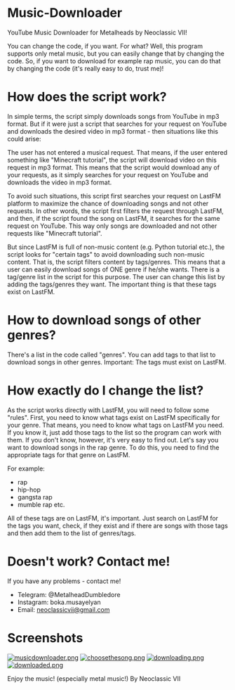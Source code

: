 # Music-Downloader
YouTube Music Downloader for Metalheads by Neoclassic VII!

You can change the code, if you want. For what? Well, this program supports only metal music, but you can easily change that by changing the code. So, if you want to download for example rap music, you can do that by changing the code (it's really easy to do, trust me)!

# How does the script work? 

In simple terms, the script simply downloads songs from YouTube in mp3 format. But if it were just a script that searches for your request on YouTube and downloads the desired video in mp3 format - then situations like this could arise: 

The user has not entered a musical request. That means, if the user entered something like "Minecraft tutorial", the script will download video on this request in mp3 format. This means that the script would download any of your requests, as it simply searches for your request on YouTube and downloads the video in mp3 format. 

To avoid such situations, this script first searches your request on LastFM platform to maximize the chance of downloading songs and not other requests. In other words, the script first filters the request through LastFM, and then, if the script found the song on LastFM, it searches for the same request on YouTube. This way only songs are downloaded and not other requests like "Minecraft tutorial". 

But since LastFM is full of non-music content (e.g. Python tutorial etc.), the script looks for "certain tags" to avoid downloading such non-music content. That is, the script filters content by tags/genres. This means that a user can easily download songs of ONE genre if he/she wants. There is a tag/genre list in the script for this purpose. The user can change this list by adding the tags/genres they want. The important thing is that these tags exist on LastFM.

# How to download songs of other genres?

There's a list in the code called "genres". You can add tags to that list to download songs in other genres. Important: The tags must exist on LastFM. 

# How exactly do I change the list? 

As the script works directly with LastFM, you will need to follow some "rules". First, you need to know what tags exist on LastFM specifically for your genre. That means, you need to know what tags on LastFM you need. If you know it, just add those tags to the list so the program can work with them. If you don't know, however, it's very easy to find out. Let's say you want to download songs in the rap genre. To do this, you need to find the appropriate tags for that genre on LastFM. 

For example: 
- rap
- hip-hop
- gangsta rap
- mumble rap
etc.

All of these tags are on LastFM, it's important. Just search on LastFM for the tags you want, check, if they exist and if there are songs with those tags and then add them to the list of genres/tags.

# Doesn't work? Contact me!
If you have any problems - contact me!
- Telegram: @MetalheadDumbledore
- Instagram: boka.musayelyan
- Email: neoclassicvii@gmail.com

# Screenshots
[![musicdownloader.png](https://i.postimg.cc/NFHNWd4j/musicdownloader.png)](https://postimg.cc/MfzbBbNC)
[![choosethesong.png](https://i.postimg.cc/hjkFzzZh/choosethesong.png)](https://postimg.cc/Hc9vFxgC)
[![downloading.png](https://i.postimg.cc/B6sHqM4v/downloading.png)](https://postimg.cc/8FKj4dF8)
[![downloaded.png](https://i.postimg.cc/43XxyM7j/downloaded.png)](https://postimg.cc/Wdfvf577)

Enjoy the music! (especially metal music!)
By Neoclassic VII
